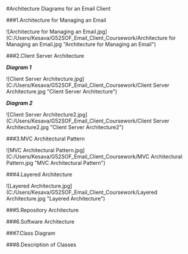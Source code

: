 #Architecture Diagrams for an Email Client 

###1.Architecture for Managing an Email

![Architecture for Managing an Email.jpg](C:/Users/Kesava/G52SOF_Email_Client_Coursework/Architecture for Managing an Email.jpg "Architecture for Managing an Email")   


###2.Client Server Architecture 

**_Diagram 1_**

![Client Server Architecture.jpg](C:/Users/Kesava/G52SOF_Email_Client_Coursework/Client Server Architecture.jpg "Client Server Architecture") 


**_Diagram 2_**

![Client Server Architecture2.jpg](C:/Users/Kesava/G52SOF_Email_Client_Coursework/Client Server Architecture2.jpg "Client Server Architecture2") 

###3.MVC Architectural Pattern 

![MVC Architectural Pattern.jpg](C:/Users/Kesava/G52SOF_Email_Client_Coursework/MVC Architectural Pattern.jpg "MVC Architectural Pattern")


###4.Layered Architecture

![Layered Architecture.jpg](C:/Users/Kesava/G52SOF_Email_Client_Coursework/Layered Architecture.jpg "Layered Architecture")


###5.Repository Architecture



###6.Software Architecture



###7.Class Diagram



###8.Description of Classes
